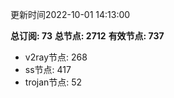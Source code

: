 更新时间2022-10-01 14:13:00

**总订阅: 73**
**总节点: 2712**
**有效节点: 737**
- v2ray节点: 268
- ss节点: 417
- trojan节点: 52
